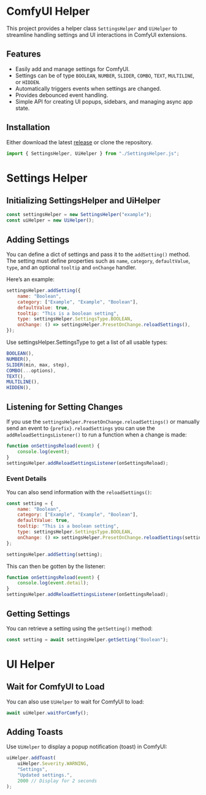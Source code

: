 # ComfyUI Helper

This project provides a helper class `SettingsHelper` and `UiHelper` to streamline handling settings and UI interactions in ComfyUI extensions.

## Features
- Easily add and manage settings for ComfyUI.
- Settings can be of type `BOOLEAN`, `NUMBER`, `SLIDER`, `COMBO`, `TEXT`, `MULTILINE`, or `HIDDEN`.
- Automatically triggers events when settings are changed.
- Provides debounced event handling.
- Simple API for creating UI popups, sidebars, and managing async app state.

## Installation
Either download the latest [release](https://github.com/sn0w12/ComfyUIHelper/releases/latest) or clone the repository.

```javascript
import { SettingsHelper, UiHelper } from "./SettingsHelper.js";
```

# Settings Helper

## Initializing SettingsHelper and UiHelper

```javascript
const settingsHelper = new SettingsHelper("example");
const uiHelper = new UiHelper();
```

## Adding Settings

You can define a dict of settings and pass it to the `addSetting()` method. The setting must define properties such as `name`, `category`, `defaultValue`, `type`, and an optional `tooltip` and `onChange` handler.

Here’s an example:

```javascript
settingsHelper.addSetting({
    name: "Boolean",
    category: ["Example", "Example", "Boolean"],
    defaultValue: true,
    tooltip: "This is a boolean setting",
    type: settingsHelper.SettingsType.BOOLEAN,
    onChange: () => settingsHelper.PresetOnChange.reloadSettings(),
});
```

Use settingsHelper.SettingsType to get a list of all usable types:
```javascript
BOOLEAN(),
NUMBER(),
SLIDER(min, max, step),
COMBO(...options),
TEXT(),
MULTILINE(),
HIDDEN(),
```

## Listening for Setting Changes

If you use the `settingsHelper.PresetOnChange.reloadSettings()` or manually send an event to `{prefix}.reloadSettings` you can use the `addReloadSettingsListener()` to run a function when a change is made:

```javascript
function onSettingsReload(event) {
    console.log(event);
}
settingsHelper.addReloadSettingsListener(onSettingsReload);
```

### Event Details

You can also send information with the `reloadSettings()`:

```javascript
const setting = {
    name: "Boolean",
    category: ["Example", "Example", "Boolean"],
    defaultValue: true,
    tooltip: "This is a boolean setting",
    type: settingsHelper.SettingsType.BOOLEAN,
    onChange: () => settingsHelper.PresetOnChange.reloadSettings(setting), // Send this setting in the event
};

settingsHelper.addSetting(setting);
```

This can then be gotten by the listener:

```javascript
function onSettingsReload(event) {
    console.log(event.detail);
}
settingsHelper.addReloadSettingsListener(onSettingsReload);
```

## Getting Settings

You can retrieve a setting using the `getSetting()` method:

```javascript
const setting = await settingsHelper.getSetting("Boolean");
```

# UI Helper

## Wait for ComfyUI to Load

You can also use `UiHelper` to wait for ComfyUI to load:

```javascript
await uiHelper.waitForComfy();
```

## Adding Toasts

Use `UiHelper` to display a popup notification (toast) in ComfyUI:

```javascript
uiHelper.addToast(
    uiHelper.Severity.WARNING,
    "Settings",
    "Updated settings.",
    2000 // Display for 2 seconds
);
```
